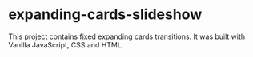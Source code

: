 # expanding-cards-slideshow
This project contains fixed expanding cards transitions. It was built with Vanilla JavaScript, CSS and HTML.
